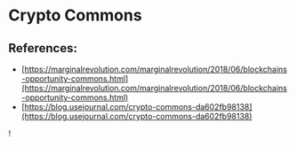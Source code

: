# Crypto Commons

## References:

* [https://marginalrevolution.com/marginalrevolution/2018/06/blockchains-opportunity-commons.html](https://marginalrevolution.com/marginalrevolution/2018/06/blockchains-opportunity-commons.html)
* [https://blog.usejournal.com/crypto-commons-da602fb98138](https://blog.usejournal.com/crypto-commons-da602fb98138)

!

